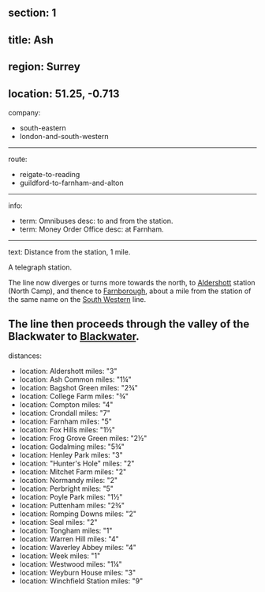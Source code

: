 section: 1
----
title: Ash
----
region: Surrey
----
location: 51.25, -0.713
----
company:
- south-eastern
- london-and-south-western
----
route:
- reigate-to-reading
- guildford-to-farnham-and-alton
----
info:
- term: Omnibuses
  desc: to and from the station.
- term: Money Order Office
  desc: at Farnham.
----
text: Distance from the station, 1 mile.

A telegraph station.

The line now diverges or turns more towards the north, to [Aldershott](/stations/aldershott) station (North Camp), and thence to [Farnborough](/stations/farnborough-north), about a mile from the station of the same name on the [South Western](/routes/london-to-southampton-dorchester-and-weymouth) line.

The line then proceeds through the valley of the Blackwater to [Blackwater](/stations/blackwater).
----
distances:
- location: Aldershott
  miles: "3"
- location: Ash Common
  miles: "1¼"
- location: Bagshot Green
  miles: "2¾"
- location: College Farm
  miles: "¾"
- location: Compton
  miles: "4"
- location: Crondall
  miles: "7"
- location: Farnham
  miles: "5"
- location: Fox Hills
  miles: "1½"
- location: Frog Grove Green
  miles: "2½"
- location: Godalming
  miles: "5¾"
- location: Henley Park
  miles: "3"
- location: "Hunter's Hole"
  miles: "2"
- location: Mitchet Farm
  miles: "2"
- location: Normandy
  miles: "2"
- location: Perbright
  miles: "5"
- location: Poyle Park
  miles: "1½"
- location: Puttenham
  miles: "2¾"
- location: Romping Downs
  miles: "2"
- location: Seal
  miles: "2"
- location: Tongham
  miles: "1"
- location: Warren Hill
  miles: "4"
- location: Waverley Abbey
  miles: "4"
- location: Week
  miles: "1"
- location: Westwood
  miles: "1¼"
- location: Weyburn House
  miles: "3"
- location: Winchfield Station
  miles: "9"
